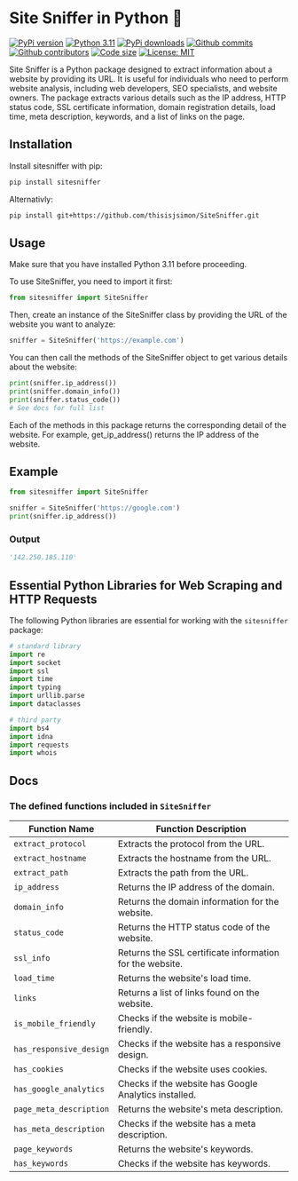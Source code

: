 # Site Sniffer in Python 🐽

[![PyPi version](https://img.shields.io/pypi/v/sitesniffer)](https://pypi.org/project/sitesniffer/)
[![Python 3.11](https://img.shields.io/badge/python-3.11-blue.svg)](https://www.python.org/downloads/release/python-3110/)
[![PyPi downloads](https://img.shields.io/pypi/dm/sitesniffer)](https://pypi.org/project/sitesniffer/)
[![Github commits](https://img.shields.io/github/commit-activity/m/thisisjsimon/SiteSniffer)](https://github.com/thisisjsimon/SiteSniffer/commits/main)
[![Github contributors](https://img.shields.io/github/contributors/thisisjsimon/SiteSniffer)](https://github.com/thisisjsimon/SiteSniffer/graphs/contributors)
[![Code size](https://img.shields.io/github/languages/code-size/thisisjsimon/SiteSniffer)](https://github.com/thisisjsimon/SiteSniffer)
[![License: MIT](https://img.shields.io/badge/License-MIT-yellow.svg)](https://opensource.org/licenses/MIT)


Site Sniffer is a Python package designed to extract information about a website by providing its URL. It is useful for individuals who need to perform website analysis, including web developers, SEO specialists, and website owners. The package extracts various details such as the IP address, HTTP status code, SSL certificate information, domain registration details, load time, meta description, keywords, and a list of links on the page.

## Installation

Install sitesniffer with pip:

```bash
pip install sitesniffer
```

Alternativly:

```bash
pip install git+https://github.com/thisisjsimon/SiteSniffer.git
```

## Usage

 Make sure that you have installed Python 3.11 before proceeding.
 


To use SiteSniffer, you need to import it first:

```py
from sitesniffer import SiteSniffer
```

Then, create an instance of the SiteSniffer class by providing the URL of the website you want to analyze:

```py
sniffer = SiteSniffer('https://example.com')
```

You can then call the methods of the SiteSniffer object to get various details about the website:

```py
print(sniffer.ip_address())
print(sniffer.domain_info())
print(sniffer.status_code())
# See docs for full list
```

Each of the methods in this package returns the corresponding detail of the website. For example, get_ip_address() returns the IP address of the website.

## Example

```py
from sitesniffer import SiteSniffer

sniffer = SiteSniffer('https://google.com')
print(sniffer.ip_address())
```

### Output

```py
'142.250.185.110'
```

## Essential Python Libraries for Web Scraping and HTTP Requests

The following Python libraries are essential for working with the ``sitesniffer`` package:

```py
# standard library
import re
import socket
import ssl
import time
import typing
import urllib.parse
import dataclasses

# third party
import bs4
import idna
import requests
import whois
```

## Docs

### The defined functions included in ``SiteSniffer``

| Function Name  | Function Description |
| ------------- | ------------- |
| ``extract_protocol`` | Extracts the protocol from the URL. |
| ``extract_hostname`` | Extracts the hostname from the URL. |
| ``extract_path`` | Extracts the path from the URL. |
| ``ip_address`` | Returns the IP address of the domain. |
| ``domain_info`` | Returns the domain information for the website. |
| ``status_code`` | Returns the HTTP status code of the website. |
| ``ssl_info`` | Returns the SSL certificate information for the website. |
| ``load_time`` | Returns the website's load time. |
| ``links`` | Returns a list of links found on the website. |
| ``is_mobile_friendly`` | Checks if the website is mobile-friendly. |
| ``has_responsive_design`` | Checks if the website has a responsive design. |
| ``has_cookies`` | Checks if the website uses cookies. |
| ``has_google_analytics`` | Checks if the website has Google Analytics installed. |
| ``page_meta_description`` | Returns the website's meta description. |
| ``has_meta_description`` | Checks if the website has a meta description. |
| ``page_keywords`` | Returns the website's keywords. |
| ``has_keywords`` | Checks if the website has keywords. |
